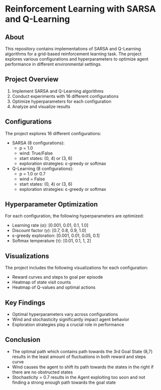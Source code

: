 # Reinforcement Learning with SARSA and Q-Learning

## About
This repository contains implementations of SARSA and Q-Learning algorithms for a grid-based reinforcement learning task. The project explores various configurations and hyperparameters to optimize agent performance in different environmental settings.

## Project Overview
1. Implement SARSA and Q-Learning algorithms
2. Conduct experiments with 16 different configurations
3. Optimize hyperparameters for each configuration
4. Analyze and visualize results

## Configurations
The project explores 16 different configurations:
* SARSA (8 configurations):
    * p = 1.0
    * wind: True/False
    * start states: (0, 4) or (3, 6)
    * exploration strategies: ε-greedy or softmax
* Q-Learning (8 configurations):
    * p = 1.0 or 0.7
    * wind = False
    * start states: (0, 4) or (3, 6)
    * exploration strategies: ε-greedy or softmax

## Hyperparameter Optimization
For each configuration, the following hyperparameters are optimized:
* Learning rate (α): [0.001, 0.01, 0.1, 1.0]
* Discount factor (γ): [0.7, 0.8, 0.9, 1.0]
* ε-greedy exploration: [0.001, 0.01, 0.05, 0.1]
* Softmax temperature (τ): [0.01, 0.1, 1, 2]

## Visualizations
The project includes the following visualizations for each configuration:
* Reward curves and steps to goal per episode
* Heatmap of state visit counts
* Heatmap of Q-values and optimal actions

## Key Findings
* Optimal hyperparameters vary across configurations
* Wind and stochasticity significantly impact agent behavior
* Exploration strategies play a crucial role in performance

## Conclusion
* The optimal path which contains path towards the 3rd Goal State (8,7) results in the least amount of fluctuations in both reward and steps curve
* Wind causes the agent to shift its path towards the states in the right if there are no obstructed states
* Stochasticity = 0.7 results in the Agent exploiting too soon and not finding a strong enough path towards the goal state